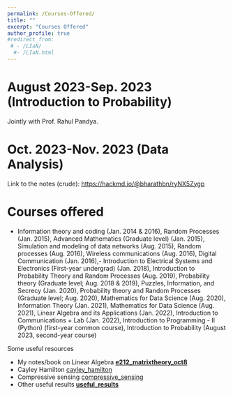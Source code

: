 ```yaml
---
permalink: /Courses-Offered/
title: ""
excerpt: "Courses Offered"
author_profile: true
#redirect_from: 
 # - /LIaN/
  #- /LIaN.html
---
```


# August 2023-Sep. 2023 (Introduction to Probability)

Jointly with Prof. Rahul Pandya.

# Oct. 2023-Nov. 2023 (Data Analysis)

Link to the notes (crude): https://hackmd.io/@bharathbn/ryNX5Zygp

# Courses offered

- Information theory and coding (Jan. 2014 & 2016), Random Processes (Jan. 2015), Advanced Mathematics (Graduate level) (Jan. 2015), Simulation and modeling of data networks (Aug. 2015), Random processes (Aug. 2016), Wireless communications (Aug. 2016), Digital Communication (Jan. 2016),- Introduction to Electrical Systems and Electronics (First-year undergrad) (Jan. 2018), Introduction to Probability Theory and Random Processes (Aug. 2019), Probability theory (Graduate level; Aug. 2018 & 2019), Puzzles, Information, and Secrecy (Jan. 2020), Probability theory and Random Processes (Graduate level; Aug. 2020), Mathematics for Data Science (Aug. 2020), Information Theory (Jan. 2021), Mathematics for Data Science (Aug. 2021), Linear Algebra and its Applications (Jan. 2022), Introduction to Communications + Lab (Jan. 2022), Introduction to Programming - II (Python) (first-year common course), Introduction to Probability (August 2023, second-year course)

Some useful resources

- My notes/book on Linear Algebra **[e212_matrixtheory_oct8](/mywebpage/files/e212_matrixtheory_oct8.pdf)**
- Cayley Hamilton [cayley_hamilton](/mywebpage/files/cayley_hamilton.pdf)
- Compressive sensing [compressive_sensing](/mywebpage/files/compressive_sensing.pdf)
- Other useful results **[useful_results](/mywebpage/files/useful_results.pdf)**
